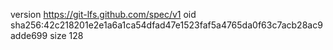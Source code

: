 version https://git-lfs.github.com/spec/v1
oid sha256:42c218201e2e1a6a1ca54dfad47e1523faf5a4765da0f63c7acb28ac9adde699
size 128
